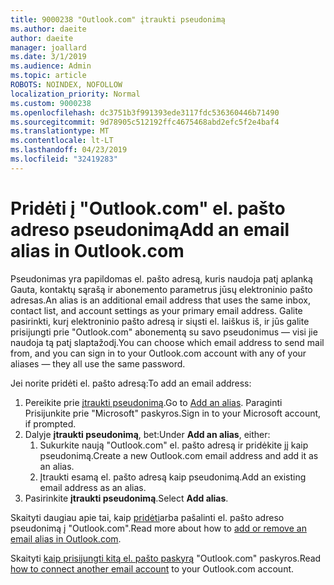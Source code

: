 ```yaml
---
title: 9000238 "Outlook.com" įtraukti pseudonimą
ms.author: daeite
author: daeite
manager: joallard
ms.date: 3/1/2019
ms.audience: Admin
ms.topic: article
ROBOTS: NOINDEX, NOFOLLOW
localization_priority: Normal
ms.custom: 9000238
ms.openlocfilehash: dc3751b3f991393ede3117fdc536360446b71490
ms.sourcegitcommit: 9d78905c512192ffc4675468abd2efc5f2e4baf4
ms.translationtype: MT
ms.contentlocale: lt-LT
ms.lasthandoff: 04/23/2019
ms.locfileid: "32419283"
---
```

# <a name="add-an-email-alias-in-outlookcom"></a><span data-ttu-id="3e68c-102">Pridėti į "Outlook.com" el. pašto adreso pseudonimą</span><span class="sxs-lookup"><span data-stu-id="3e68c-102">Add an email alias in Outlook.com</span></span>

<span data-ttu-id="3e68c-103">Pseudonimas yra papildomas el. pašto adresą, kuris naudoja patį aplanką Gauta, kontaktų sąrašą ir abonemento parametrus jūsų elektroninio pašto adresas.</span><span class="sxs-lookup"><span data-stu-id="3e68c-103">An alias is an additional email address that uses the same inbox, contact list, and account settings as your primary email address.</span></span> <span data-ttu-id="3e68c-104">Galite pasirinkti, kurį elektroninio pašto adresą ir siųsti el. laiškus iš, ir jūs galite prisijungti prie "Outlook.com" abonementą su savo pseudonimus — visi jie naudoja tą patį slaptažodį.</span><span class="sxs-lookup"><span data-stu-id="3e68c-104">You can choose which email address to send mail from, and you can sign in to your Outlook.com account with any of your aliases — they all use the same password.</span></span>

<span data-ttu-id="3e68c-105">Jei norite pridėti el. pašto adresą:</span><span class="sxs-lookup"><span data-stu-id="3e68c-105">To add an email address:</span></span>

1. <span data-ttu-id="3e68c-106">Pereikite prie [įtraukti pseudonimą](https://go.microsoft.com/fwlink/p/?linkid=864833).</span><span class="sxs-lookup"><span data-stu-id="3e68c-106">Go to [Add an alias](https://go.microsoft.com/fwlink/p/?linkid=864833).</span></span> <span data-ttu-id="3e68c-107">Paraginti Prisijunkite prie "Microsoft" paskyros.</span><span class="sxs-lookup"><span data-stu-id="3e68c-107">Sign in to your Microsoft account, if prompted.</span></span>
2. <span data-ttu-id="3e68c-108">Dalyje **įtraukti pseudonimą**, bet:</span><span class="sxs-lookup"><span data-stu-id="3e68c-108">Under **Add an alias**, either:</span></span>
    1. <span data-ttu-id="3e68c-109">Sukurkite naują "Outlook.com" el. pašto adresą ir pridėkite jį kaip pseudonimą.</span><span class="sxs-lookup"><span data-stu-id="3e68c-109">Create a new Outlook.com email address and add it as an alias.</span></span>
    2. <span data-ttu-id="3e68c-110">Įtraukti esamą el. pašto adresą kaip pseudonimą.</span><span class="sxs-lookup"><span data-stu-id="3e68c-110">Add an existing email address as an alias.</span></span>
3. <span data-ttu-id="3e68c-111">Pasirinkite **įtraukti pseudonimą**.</span><span class="sxs-lookup"><span data-stu-id="3e68c-111">Select **Add alias**.</span></span>

<span data-ttu-id="3e68c-112">Skaityti daugiau apie tai, kaip [pridėti](https://support.office.com/article/459b1989-356d-40fa-a689-8f285b13f1f2)arba pašalinti el. pašto adreso pseudonimą į "Outlook.com".</span><span class="sxs-lookup"><span data-stu-id="3e68c-112">Read more about how to [add or remove an email alias in Outlook.com](https://support.office.com/article/459b1989-356d-40fa-a689-8f285b13f1f2).</span></span>  

<span data-ttu-id="3e68c-113">Skaityti [kaip prisijungti kitą el. pašto paskyrą](https://support.office.com/article/c5224df4-5885-4e79-91ba-523aa743f0ba) "Outlook.com" paskyros.</span><span class="sxs-lookup"><span data-stu-id="3e68c-113">Read [how to connect another email account](https://support.office.com/article/c5224df4-5885-4e79-91ba-523aa743f0ba) to your Outlook.com account.</span></span>